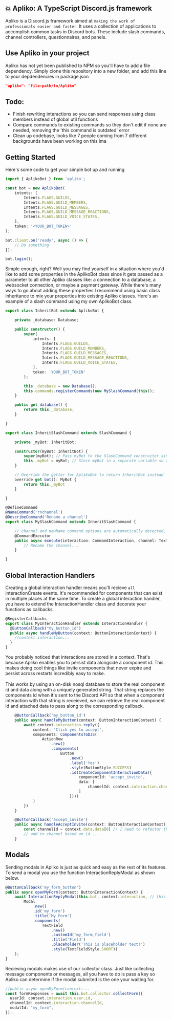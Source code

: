 ## 💥 Apliko: A TypeScript Discord.js framework

Apliko is a Discord.js framework aimed at `making the work of professionals easier and faster`. It uses a collection of applications to accomplish common tasks in Discord bots. These include slash commands, channel controllers, questionnaires, and panels.

## Use Apliko in your project

Apliko has not yet been published to NPM so you'll have to add a file dependency. Simply clone this repository into a new folder, and add this line to your depdendencies in package.json

```json
"apliko": "file:path/to/Apliko"
```

## Todo: 
- Finish rewriting interactions so you can send responses using class members instead of global util functions
- Compare commands to existing commands so they don't edit if none are needed, removing the 'this command is outdated' error
- Clean up codebase, looks like 7 people coming from 7 different backgrounds have been working on this lma

## Getting Started

Here's some code to get your simple bot up and running

```typescript
import { AplikoBot } from 'apliko';

const bot = new AplikoBot(
    intents: [
        Intents.FLAGS.GUILDS,
        Intents.FLAGS.GUILD_MEMBERS,
        Intents.FLAGS.GUILD_MESSAGES,
        Intents.FLAGS.GUILD_MESSAGE_REACTIONS,
        Intents.FLAGS.GUILD_VOICE_STATES,
    ],
    token: '<YOUR_BOT_TOKEN>'
);

bot.client.on('ready', async () => {
    // Do something
});

bot.login();
```

Simple enough, right? Well you may find yourself in a situation where you'd like to add some properties in the AplikoBot class since it gets passed as a parameter to all other Apliko classes like: a connection to a database, a websocket connection, or maybe a payment gateway. While there's many ways to go about adding these properties I recommend using basic class inheritance to mix your properties into existing Apliko classes. Here's an example of a slash command using my own AplikoBot class.

```typescript
export class InheritBot extends AplikoBot {

    private _database: Database;

    public constructor() {
        super(
            intents: [
                Intents.FLAGS.GUILDS,
                Intents.FLAGS.GUILD_MEMBERS,
                Intents.FLAGS.GUILD_MESSAGES,
                Intents.FLAGS.GUILD_MESSAGE_REACTIONS,
                Intents.FLAGS.GUILD_VOICE_STATES,
            ],
            token: 'YOUR_BOT_TOKEN'
        );

        this._database = new Database();
        this.commands.registerCommands(new MySlashCommand(this));
    }

    public get database() {
        return this._database;
    }

}

export class InheritSlashCommand extends SlashCommand {

    private _myBot: InheritBot;

    constructor(myBot: InheritBot) {
        super(myBot); // Pass myBot to the SlashCommand constructor since it extends AplikoBot
        this._myBot = myBot; // Store myBot in a separate variable so we save the types
    }

    // Override the getter for AplikoBot to return InheritBot instead
    override get bot(): MyBot {
        return this._myBot
    }

}

@DefineCommand
@NameCommand('rnchannel')
@DescribeCommand('Rename a channel')
export class MySlashCommand extends InheritSlashCommand {

    // channel and newName command options are automatically detected, more on that later ;)
    @CommandExecutor
    public async execute(interaction: CommandInteraction, channel: TextChannel, newName: string) {
        // Rename the channel...
    }

}
```

## Global Interaction Handlers

Creating a global interaction handler means you'll recieve `all` interactionCreate events. It's recommended for components that can exist in multiple places at the same time. To create a global interaction handler, you have to extend the InteractionHandler class and decorate your functions as callbacks.

```typescript
@RegisterCallbacks
export class MyInteractionHandler extends InteractionHandler {
  @ButtonCallback("my_button_id")
  public async handleMyButton(context: ButtonInteractionContext) {
    //context.interaction...
  }
}
```

You probably noticed that interactions are stored in a context. That's because Apliko enables you to persist data alongside a component id. This makes doing cool things like invite components that never expire and persist across restarts incredibly easy to make.<br/> <br/>This works by using an on-disk nosql database to store the real component id and data along with a uniquely generated string. That string replaces the components id when it's sent to the Discord API so that when a component interaction with that string is receieved, we can retrieve the real component id and attached data to pass along to the corresponding callback.

```typescript
    @ButtonCallback('my_button_id')
    public async handleMyButton(context: ButtonInteractionContext) {
        await context.interaction.reply({
            content: 'Click yes to accept',
            components: ComponentsToDJS(
                ActionRow
                    .new()
                    .components(
                        Button
                            .new()
                            .label('Yes')
                            .style(ButtonStyle.SUCCESS)
                            .id(CreateComponentInteractionData({
                                componentId: 'accept_invite',
                                data: [
                                    channelId: context.interaction.channelId
                                ]
                            })))
            )
        })
    }

    @ButtonCallback('accept_invite')
    public async handleAcceptInvite(context: ButtonInteractionContext) {
        const channelId = context.data.data[0] // I need to refactor this, I know lol
        // add to channel based on id.....
    }
```

## Modals

Sending modals in Apliko is just as quick and easy as the rest of its features. To send a modal you use the function InteractionReplyModal as shown below.

```typescript
@ButtonCallback('my_form_button')
public async openMyForm(context: ButtonInteractionContext) {
    await InteractionReplyModal(this.bot, context.interaction, // this.bot contains the REST instance
        Modal
            .new()
            .id('my_form')
            .title('My Form')
            .components(
                TextField
                    .new()
                    .customId('my_form_field')
                    .title('Field')
                    .placeholder('This is placeholder text!')
                    .style(TextFieldStyle.SHORT))
    );
}
```

Recieving modals makes use of our collector class. Just like collecting message components or messages, all you have to do is pass a key so Apliko can determine if the modal submited is the one your waiting for.

```typescript
//public async openMyForm(context:...
const formResponses = await this.bot.collector.collectForm({
  userId: context.interaction.user.id,
  channelId: context.interaction.channelId,
  modalId: "my_form",
});
```
